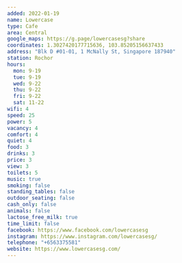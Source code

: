 ```yaml
---
added: 2022-01-19
name: Lowercase
type: Cafe
area: Central
google_maps: https://g.page/lowercasesg?share
coordinates: 1.3027420177715636, 103.85205156637433
address: "Blk D #01-01, 1 McNally St, Singapore 187940"
station: Rochor
hours:
  mon: 9-19
  tue: 9-19
  wed: 9-22
  thu: 9-22
  fri: 9-22
  sat: 11-22
wifi: 4
speed: 25
power: 5
vacancy: 4
comfort: 4
quiet: 4
food: 3
drinks: 3
price: 3
view: 3
toilets: 5
music: true
smoking: false
standing_tables: false
outdoor_seating: false
cash_only: false
animals: false
lactose_free_milk: true
time_limit: false
facebook: https://www.facebook.com/lowercasesg
instagram: https://www.instagram.com/lowercasesg/
telephone: "+6563375581"
website: https://www.lowercasesg.com/
---
```

